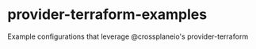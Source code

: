 # provider-terraform-examples
Example configurations that leverage @crossplaneio's provider-terraform
